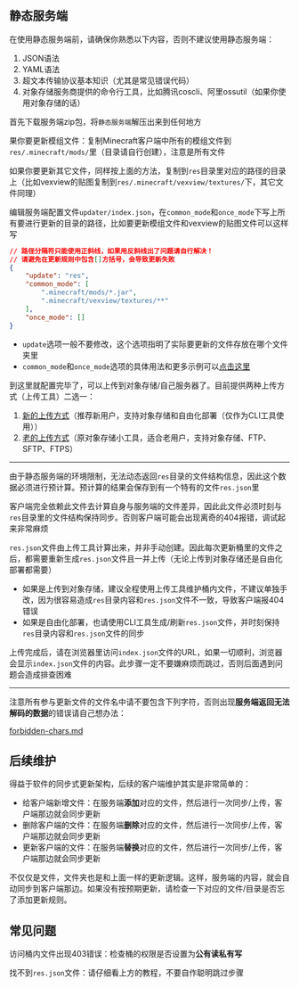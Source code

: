 ## 静态服务端

在使用静态服务端前，请确保你熟悉以下内容，否则不建议使用静态服务端：

1. JSON语法
2. YAML语法
3. 超文本传输协议基本知识（尤其是常见错误代码）
4. 对象存储服务商提供的命令行工具，比如腾讯coscli、阿里ossutil（如果你使用对象存储的话）

首先下载服务端zip包，将`静态服务端`解压出来到任何地方

果你要更新模组文件：复制Minecraft客户端中所有的模组文件到`res/.minecraft/mods/`里（目录请自行创建），注意是所有文件

如果你要更新其它文件，同样按上面的方法，复制到`res`目录里对应的路径的目录上（比如vexview的贴图复制到`res/.minecraft/vexview/textures/`下，其它文件同理）

编辑服务端配置文件`updater/index.json`，在`common_mode`和`once_mode`下写上所有要进行更新的目录的路径，比如要更新模组文件和vexview的贴图文件可以这样写

```json
// 路径分隔符只能使用正斜线，如果用反斜线出了问题请自行解决！
// 请避免在更新规则中包含[]方括号，会导致更新失败
{
    "update": "res",
    "common_mode": [
        ".minecraft/mods/*.jar",
        ".minecraft/vexview/textures/**"
    ],
    "once_mode": []
}
```

+ `update`选项一般不要修改，这个选项指明了实际要更新的文件存放在哪个文件夹里
+ `common_mode`和`once_mode`选项的具体用法和更多示例可以[点击这里](reference.md)

到这里就配置完毕了，可以上传到对象存储/自己服务器了。目前提供两种上传方式（上传工具）二选一：

1. [新的上传方式](tool-utos.md)（推荐新用户，支持对象存储和自由化部署（仅作为CLI工具使用））
2. [老的上传方式](tool-oss.md)（原对象存储小工具，适合老用户，支持对象存储、FTP、SFTP、FTPS）

---

由于静态服务端的环境限制，无法动态返回`res`目录的文件结构信息，因此这个数据必须进行预计算。预计算的结果会保存到有一个特有的文件`res.json`里

客户端完全依赖此文件去计算自身与服务端的文件差异，因此此文件必须时刻与`res`目录里的文件结构保持同步。否则客户端可能会出现离奇的404报错，调试起来非常麻烦

`res.json`文件由上传工具计算出来，并非手动创建。因此每次更新桶里的文件之后，都需要重新生成`res.json`文件且一并上传（无论上传到对象存储还是自由化部署都需要）

+ 如果是上传到对象存储，建议全程使用上传工具维护桶内文件，不建议单独手改，因为很容易造成`res`目录内容和`res.json`文件不一致，导致客户端报404错误
+ 如果是自由化部署，也请使用CLI工具生成/刷新`res.json`文件，并时刻保持`res`目录内容和`res.json`文件的同步

上传完成后，请在浏览器里访问`index.json`文件的URL，如果一切顺利，浏览器会显示`index.json`文件的内容。此步骤一定不要嫌麻烦而跳过，否则后面遇到问题会造成排查困难

---

注意所有参与更新文件的文件名中请不要包含下列字符，否则出现**服务端返回无法解码的数据**的错误请自己想办法：

[forbidden-chars.md](forbidden-chars.md ':include')

## 后续维护

得益于软件的同步式更新架构，后续的客户端维护其实是非常简单的：

+ 给客户端新增文件：在服务端**添加**对应的文件，然后进行一次同步/上传，客户端那边就会同步更新
+ 删除客户端的文件：在服务端**删除**对应的文件，然后进行一次同步/上传，客户端那边就会同步更新
+ 更新客户端的文件：在服务端**替换**对应的文件，然后进行一次同步/上传，客户端那边就会同步更新

不仅仅是文件，文件夹也是和上面一样的更新逻辑。这样，服务端的内容，就会自动同步到客户端那边。如果没有按预期更新，请检查一下对应的文件/目录是否忘了添加更新规则。

## 常见问题

访问桶内文件出现403错误：检查桶的权限是否设置为**公有读私有写**

找不到`res.json`文件：请仔细看上方的教程，不要自作聪明跳过步骤

